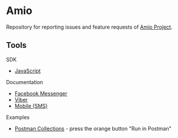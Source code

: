 # Amio

Repository for reporting issues and feature requests of [Amio Project](http://amio.io/).

## Tools

SDK 
  - [JavaScript](https://github.com/amio-io/amio-sdk-js)

Documentation
  - [Facebook Messenger](https://docs.amio.io/v1.0/reference#api-facebook-messenger)
  - [Viber](https://docs.amio.io/v1.0/reference#api-viber)
  - [Mobile (SMS)](https://docs.amio.io/v1.0/reference#api-mobile)
  
Examples
  - [Postman Collections](https://docs.amio.io/v1.0/reference#api-facebook-messenger) - press the orange button "Run in Postman"
